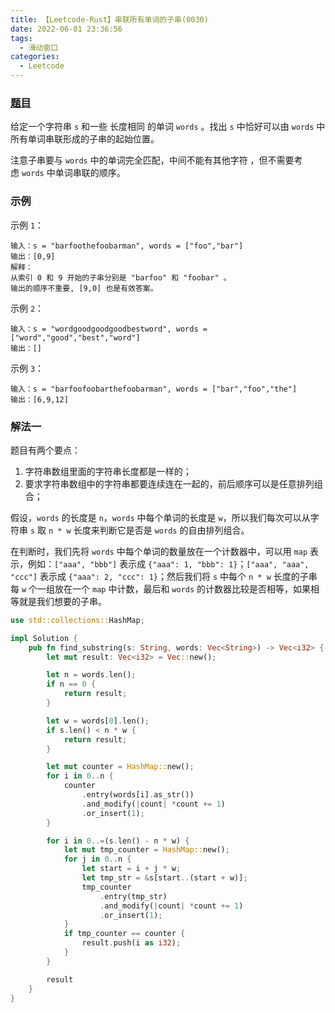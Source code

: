 ```yaml
---
title: 【Leetcode-Rust】串联所有单词的子串(0030)
date: 2022-06-01 23:36:56
tags:
  - 滑动窗口
categories:
  - Leetcode
---
```


### [题目](https://leetcode.cn/problems/substring-with-concatenation-of-all-words/)

给定一个字符串 `s` 和一些 长度相同 的单词 `words` 。找出 `s` 中恰好可以由 `words` 中所有单词串联形成的子串的起始位置。

注意子串要与 `words` 中的单词完全匹配，中间不能有其他字符 ，但不需要考虑 `words` 中单词串联的顺序。


### 示例

示例 `1`：

    输入：s = "barfoothefoobarman", words = ["foo","bar"]
    输出：[0,9]
    解释：
    从索引 0 和 9 开始的子串分别是 "barfoo" 和 "foobar" 。
    输出的顺序不重要, [9,0] 也是有效答案。

示例 `2`：

    输入：s = "wordgoodgoodgoodbestword", words = ["word","good","best","word"]
    输出：[]

示例 `3`：

    输入：s = "barfoofoobarthefoobarman", words = ["bar","foo","the"]
    输出：[6,9,12]


### 解法一

题目有两个要点：

1. 字符串数组里面的字符串长度都是一样的；
2. 要求字符串数组中的字符串都要连续连在一起的，前后顺序可以是任意排列组合；

假设，`words` 的长度是 `n`，`words` 中每个单词的长度是 `w`，所以我们每次可以从字符串 `s` 取 `n * w` 长度来判断它是否是 `words` 的自由排列组合。

在判断时，我们先将 `words` 中每个单词的数量放在一个计数器中，可以用 `map` 表示，例如：`["aaa", "bbb"]` 表示成 `{"aaa": 1, "bbb": 1}`；`["aaa", "aaa", "ccc"]` 表示成 `{"aaa": 2, "ccc": 1}`；然后我们将 `s` 中每个 `n * w` 长度的子串每 `w` 个一组放在一个 `map` 中计数，最后和 `words` 的计数器比较是否相等，如果相等就是我们想要的子串。


```rust
use std::collections::HashMap;

impl Solution {
    pub fn find_substring(s: String, words: Vec<String>) -> Vec<i32> {
        let mut result: Vec<i32> = Vec::new();

        let n = words.len();
        if n == 0 {
            return result;
        }

        let w = words[0].len();
        if s.len() < n * w {
            return result;
        }

        let mut counter = HashMap::new();
        for i in 0..n {
            counter
                .entry(words[i].as_str())
                .and_modify(|count| *count += 1)
                .or_insert(1);
        }

        for i in 0..=(s.len() - n * w) {
            let mut tmp_counter = HashMap::new();
            for j in 0..n {
                let start = i + j * w;
                let tmp_str = &s[start..(start + w)];
                tmp_counter
                    .entry(tmp_str)
                    .and_modify(|count| *count += 1)
                    .or_insert(1);
            }
            if tmp_counter == counter {
                result.push(i as i32);
            }
        }

        result
    }
}
```